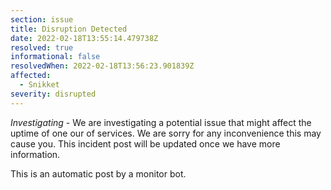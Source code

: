 ```yaml
---
section: issue
title: Disruption Detected
date: 2022-02-18T13:55:14.479738Z
resolved: true
informational: false
resolvedWhen: 2022-02-18T13:56:23.901839Z
affected:
  - Snikket
severity: disrupted
---
```

*Investigating* - We are investigating a potential issue that might affect the uptime of one our of services. We are sorry for any inconvenience this may cause you. This incident post will be updated once we have more information.

This is an automatic post by a monitor bot.
        